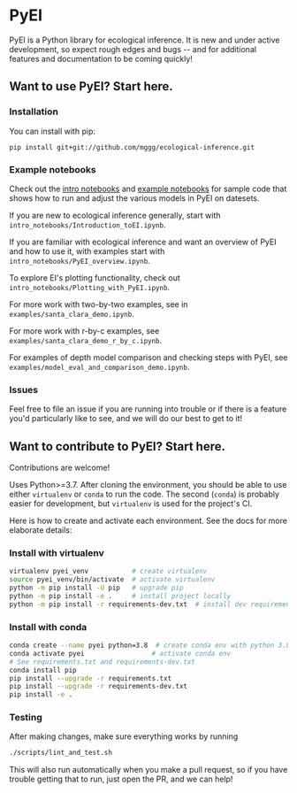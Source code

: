 # PyEI

PyEI is a Python library for ecological inference. It is new and under active development, so expect rough edges and bugs -- and for additional features and documentation to be coming quickly!

## Want to use PyEI? Start here.

### Installation
You can install with pip:

```
pip install git+git://github.com/mggg/ecological-inference.git
```
### Example notebooks

Check out the [intro notebooks](https://github.com/mggg/ecological-inference/tree/main/pyei/intro_notebooks) and [example notebooks](https://github.com/mggg/ecological-inference/tree/main/pyei/examples) for sample code
that shows how to run and adjust the various models in PyEI on datesets.  

If you are new to ecological inference generally, start with `intro_notebooks/Introduction_toEI.ipynb`.

If you are familiar with ecological inference and want an overview of PyEI and how to use it, with examples start with `intro_notebooks/PyEI_overview.ipynb`.

To explore EI's plotting functionality, check out `intro_notebooks/Plotting_with_PyEI.ipynb`.

For more work with two-by-two examples, see in `examples/santa_clara_demo.ipynb`.

For more work with r-by-c examples, see `examples/santa_clara_demo_r_by_c.ipynb`.

For examples of depth model comparison and checking steps with PyEI, see `examples/model_eval_and_comparison_demo.ipynb`.

### Issues

Feel free to file an issue if you are running into trouble or if there is a feature you'd particularly like to see, and we will do our best to get to it!


## Want to contribute to PyEI? Start here.

Contributions are welcome! 

Uses Python>=3.7. After cloning the environment, you should be able to use either `virtualenv` or `conda` to run the code. The second (`conda`) is probably easier for development, but `virtualenv` is used for the project's CI.

Here is how to create and activate each environment. See the docs for more elaborate details:

### Install with virtualenv

```bash
virtualenv pyei_venv           # create virtualenv
source pyei_venv/bin/activate  # activate virtualenv
python -m pip install -U pip   # upgrade pip
python -m pip install -e .     # install project locally
python -m pip install -r requirements-dev.txt  # install dev requirements
```

### Install with conda

```bash
conda create --name pyei python=3.8  # create conda env with python 3.8
conda activate pyei                 # activate conda env
# See requirements.txt and requirements-dev.txt
conda install pip
pip install --upgrade -r requirements.txt
pip install --upgrade -r requirements-dev.txt
pip install -e . 
```

### Testing

After making changes, make sure everything works by running

```bash
./scripts/lint_and_test.sh
```

This will also run automatically when you make a pull request, so if you have trouble getting that to run, just open the PR, and we can help!
